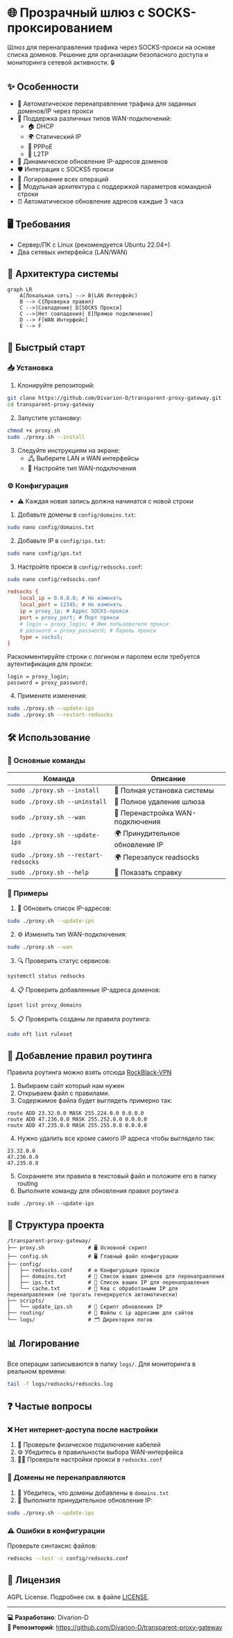 # 🌐 Прозрачный шлюз с SOCKS-проксированием

Шлюз для перенаправления трафика через SOCKS-прокси на основе списка доменов. Решение для организации безопасного доступа и мониторинга сетевой активности. 🔒

## ✨ Особенности

- 🚀 Автоматическое перенаправление трафика для заданных доменов/IP через прокси  
- 🔌 Поддержка различных типов WAN-подключений:
  - 🏠 DHCP
  - 🌍 Статический IP
  - 📡 PPPoE
  - 🔗 L2TP
- 🔄 Динамическое обновление IP-адресов доменов
- 🛡️ Интеграция с SOCKS5 прокси
- 📜 Логирование всех операций
- 🔧 Модульная архитектура с поддержкой параметров командной строки
- ⏰ Автоматическое обновление адресов каждые 3 часа

## 🖥️ Требования

- Сервер/ПК с Linux (рекомендуется Ubuntu 22.04+)
- Два сетевых интерфейса (LAN/WAN)

## 📡 Архитектура системы

```mermaid
graph LR
    A[Локальная сеть] --> B(LAN Интерфейс)
    B --> C{Проверка правил}
    C -->|Совпадение| D[SOCKS Прокси]
    C -->|Нет совпадения| E[Прямое подключение]
    D --> F[WAN Интерфейс]
    E --> F
```

## 🚀 Быстрый старт

### 📥 Установка
1. Клонируйте репозиторий:
```bash
git clone https://github.com/Divarion-D/transparent-proxy-gateway.git
cd transparent-proxy-gateway
```

2. Запустите установку:
```bash
chmod +x proxy.sh
sudo ./proxy.sh --install
```

3. Следуйте инструкциям на экране:
   - 🖧 Выберите LAN и WAN интерфейсы
   - 🔌 Настройте тип WAN-подключения

### ⚙️ Конфигурация

* ⚠️ Каждая новая запись должна начинатся с новой строки

1. Добавьте домены в `config/domains.txt`:
```bash
sudo nano config/domains.txt
```

2. Добавьте IP в `config/ips.txt`:
```bash
sudo nano config/ips.txt
```

3. Настройте прокси в `config/redsocks.conf`:
```bash
sudo nano config/redsocks.conf
```

```ini
redsocks {
    local_ip = 0.0.0.0; # Не изменять
    local_port = 12345; # Не изменять
    ip = proxy_ip; # Адрес SOCKS-прокси
    port = proxy_port; # Порт прокси
    # login = proxy_login; # Имя пользователя прокси
    # password = proxy_password; # Пароль прокси
    type = socks5;
}
```

Раскомментируйте строки с логином и паролем если требуется аутентификация для прокси:
```
login = proxy_login;
password = proxy_password;
```

4. Примените изменения:
```bash
sudo ./proxy.sh --update-ips
sudo ./proxy.sh --restart-redsocks
```

## 🛠️ Использование

### 🔑 Основные команды

| Команда                     | Описание                          |
|-----------------------------|-----------------------------------|
| `sudo ./proxy.sh --install` | 🚀 Полная установка системы       |
| `sudo ./proxy.sh --uninstall` | 🚀 Полное удаление шлюза        |
| `sudo ./proxy.sh --wan`     | 🔄 Перенастройка WAN-подключения  |
| `sudo ./proxy.sh --update-ips`  | 🌍 Принудительное обновление IP  |
| `sudo ./proxy.sh --restart-redsocks`    | 🌍 Перезапуск readsocks  |
| `sudo ./proxy.sh --help`    | 📖 Показать справку               |

### 📌 Примеры

1. 🔄 Обновить список IP-адресов:
```bash
sudo ./proxy.sh --update-ips
```

2. ⚙️ Изменить тип WAN-подключения:
```bash
sudo ./proxy.sh --wan
```

3. 🔍 Проверить статус сервисов:
```bash
systemctl status redsocks
```

4. 📋 Проверить добавленные IP-адреса доменов:
```bash
ipset list proxy_domains
```

5. 📋 Проверить созданы ли правила роутинга:
```bash
sudo nft list ruleset
```

## 📌 Добавление правил роутинга

Правила роутинга можно взять отсюда [RockBlack-VPN](https://github.com/RockBlack-VPN/ip-address/tree/main/Global)

1. Выбираем сайт который нам нужен
2. Открываем файл с правилами.
3. Содержимое файла будет выглядеть примерно так:
```
route ADD 23.32.0.0 MASK 255.224.0.0 0.0.0.0
route ADD 47.236.0.0 MASK 255.252.0.0 0.0.0.0
route ADD 47.235.0.0 MASK 255.255.0.0 0.0.0.0
```
4. Нужно удалить все кроме самого IP адреса чтобы выглядело так:
```
23.32.0.0
47.236.0.0
47.235.0.0
```
5. Сохраниете эти правила в текстовый файл и положите его в папку routing
6. Выполните команду для обновления правил роутинга
```
sudo ./proxy.sh --update-ips
```

## 📂 Структура проекта

```
/transparent-proxy-gateway/
├── proxy.sh              # 🖥️ Основной скрипт
├── config.sh             # 🖥️ Главный файл конфигурации
├── config/
│   ├── redsocks.conf     # ⚙️ Конфигурация прокси
│   ├── domains.txt       # 📜 Список ваших доменов для перенаправления
│   ├── ips.txt           # 📜 Список ваших IP для перенаправления
│   └── cache.txt         # 📜 Кеш с обработаными IP для перенаправления (не трогать генерируется автоматически)
├── scripts/
│   └── update_ips.sh     # 🔄 Скрипт обновления IP
├── routing/              # 📜 Файлы с ip адресами для сайтов
└── logs/                 # 🗂️ Директория логов
```

## 📊 Логирование

Все операции записываются в папку `logs/`. Для мониторинга в реальном времени:

```bash
tail -f logs/redsocks/redsocks.log
```

## ❓ Частые вопросы

### ❌ Нет интернет-доступа после настройки
1. 🔌 Проверьте физическое подключение кабелей
2. ⚙️ Убедитесь в правильности выбора WAN-интерфейса
3. 🕵️‍♂️ Проверьте настройки прокси в `redsocks.conf`

### 🚫 Домены не перенаправляются
1. 📝 Убедитесь, что домены добавлены в `domains.txt`
2. 🔄 Выполните принудительное обновление IP:
```bash
sudo ./proxy.sh --update-ips
```

### ⚠️ Ошибки в конфигурации
Проверьте синтаксис файлов:
```bash
redsocks --test -c config/redsocks.conf
```

## 📜 Лицензия

AGPL License. Подробнее см. в файле [LICENSE](LICENSE).

---

**💻 Разработано**: Divarion-D  
**📂 Репозиторий**: https://github.com/Divarion-D/transparent-proxy-gateway

